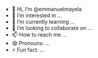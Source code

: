- 👋 Hi, I’m @emmanuelmayela
- 👀 I’m interested in ...
- 🌱 I’m currently learning ...
- 💞️ I’m looking to collaborate on ...
- 📫 How to reach me ...
- 😄 Pronouns: ...
- ⚡ Fun fact: ...

<!---
emmanuelmayela/emmanuelmayela is a ✨ special ✨ repository because its `README.md` (this file) appears on your GitHub profile.
You can click the Preview link to take a look at your changes.
--->
